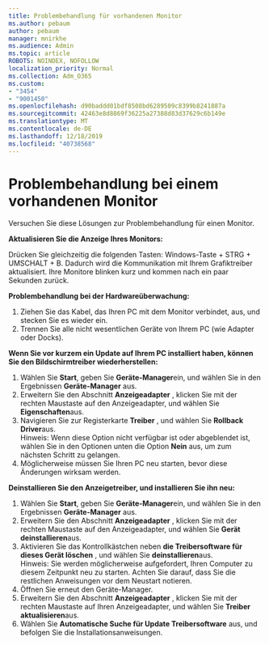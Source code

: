 ```yaml
---
title: Problembehandlung für vorhandenen Monitor
ms.author: pebaum
author: pebaum
manager: mnirkhe
ms.audience: Admin
ms.topic: article
ROBOTS: NOINDEX, NOFOLLOW
localization_priority: Normal
ms.collection: Adm_O365
ms.custom:
- "3454"
- "9001450"
ms.openlocfilehash: d90baddd01bdf8508bd6289509c8399b8241887a
ms.sourcegitcommit: 42463e8d8869f36225a27388d83d37629c6b149e
ms.translationtype: MT
ms.contentlocale: de-DE
ms.lasthandoff: 12/18/2019
ms.locfileid: "40738568"
---
```

# <a name="troubleshoot-an-existing-monitor"></a>Problembehandlung bei einem vorhandenen Monitor

Versuchen Sie diese Lösungen zur Problembehandlung für einen Monitor. 

**Aktualisieren Sie die Anzeige Ihres Monitors:**

Drücken Sie gleichzeitig die folgenden Tasten: Windows-Taste + STRG + UMSCHALT + B. Dadurch wird die Kommunikation mit Ihrem Grafiktreiber aktualisiert. Ihre Monitore blinken kurz und kommen nach ein paar Sekunden zurück.

**Problembehandlung bei der Hardwareüberwachung:**

1. Ziehen Sie das Kabel, das Ihren PC mit dem Monitor verbindet, aus, und stecken Sie es wieder ein.
2. Trennen Sie alle nicht wesentlichen Geräte von Ihrem PC (wie Adapter oder Docks).

**Wenn Sie vor kurzem ein Update auf Ihrem PC installiert haben, können Sie den Bildschirmtreiber wiederherstellen:**

1. Wählen Sie **Start**, geben Sie **Geräte-Manager**ein, und wählen Sie in den Ergebnissen **Geräte-Manager** aus.
2. Erweitern Sie den Abschnitt **Anzeigeadapter** , klicken Sie mit der rechten Maustaste auf den Anzeigeadapter, und wählen Sie **Eigenschaften**aus.
3. Navigieren Sie zur Registerkarte **Treiber** , und wählen Sie **Rollback Driver**aus. <br>
Hinweis: Wenn diese Option nicht verfügbar ist oder abgeblendet ist, wählen Sie in den Optionen unten die Option **Nein** aus, um zum nächsten Schritt zu gelangen.
4. Möglicherweise müssen Sie Ihren PC neu starten, bevor diese Änderungen wirksam werden.

**Deinstallieren Sie den Anzeigetreiber, und installieren Sie ihn neu:**

1. Wählen Sie **Start**, geben Sie **Geräte-Manager**ein, und wählen Sie in den Ergebnissen **Geräte-Manager** aus.
2. Erweitern Sie den Abschnitt **Anzeigeadapter** , klicken Sie mit der rechten Maustaste auf den Anzeigeadapter, und wählen Sie **Gerät deinstallieren**aus. 
3. Aktivieren Sie das Kontrollkästchen neben **die Treibersoftware für dieses Gerät löschen** , und wählen Sie **deinstallieren**aus.<br>
Hinweis: Sie werden möglicherweise aufgefordert, Ihren Computer zu diesem Zeitpunkt neu zu starten. Achten Sie darauf, dass Sie die restlichen Anweisungen vor dem Neustart notieren.
4. Öffnen Sie erneut den Geräte-Manager.
5. Erweitern Sie den Abschnitt **Anzeigeadapter** , klicken Sie mit der rechten Maustaste auf Ihren Anzeigeadapter, und wählen Sie **Treiber aktualisieren**aus.
6. Wählen Sie **Automatische Suche für Update Treibersoftware** aus, und befolgen Sie die Installationsanweisungen.